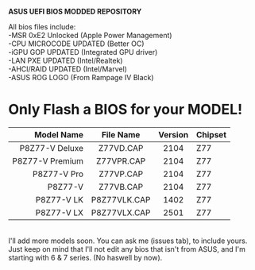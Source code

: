 **ASUS UEFI BIOS MODDED REPOSITORY**

All bios files include:<br />
-MSR 0xE2 Unlocked (Apple Power Management)<br />
-CPU MICROCODE UPDATED (Better OC)<br />
-iGPU GOP UPDATED (Integrated GPU driver)<br />
-LAN PXE UPDATED (Intel/Realtek)<br />
-AHCI/RAID UPDATED (Intel/Marvel)<br />
-ASUS ROG LOGO (From Rampage IV Black)<br />

Only Flash a BIOS for your MODEL!
==================================

Model Name     | File Name	| Version  | Chipset 
--------------:|:----------:|:--------:|:--------
P8Z77-V Deluxe | Z77VD.CAP  | 2104     | Z77
P8Z77-V Premium | Z77VPR.CAP  | 2104     | Z77
P8Z77-V Pro | Z77VP.CAP  | 2104     | Z77
P8Z77-V | Z77VB.CAP  | 2104     | Z77
P8Z77-V LK | P8Z77VLK.CAP  | 1402     | Z77
P8Z77-V LX | P8Z77VLX.CAP  | 2501     | Z77

<br />
I'll add more models soon. You can ask me (issues tab), to include yours.<br />
Just keep on mind that I'll not edit any bios that isn't from ASUS, and I'm starting with 6 & 7 series. (No haswell by now).
